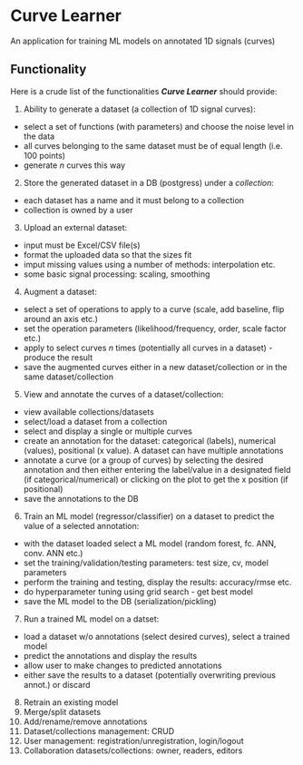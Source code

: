# Curve Learner
An application for training ML models on annotated 1D signals (curves)

## Functionality
Here is a crude list of the functionalities **_Curve Learner_** should provide:
1. Ability to generate a dataset (a collection of 1D signal curves):
  * select a set of functions (with parameters) and choose the noise level in the data
  * all curves belonging to the same dataset must be of equal length (i.e. 100 points)
  * generate *n* curves this way
2. Store the generated dataset in a DB (postgress) under a *collection*:
  * each dataset has a name and it must belong to a collection
  * collection is owned by a user
3. Upload an external dataset:
  * input must be Excel/CSV file(s)
  * format the uploaded data so that the sizes fit
  * imput missing values using a number of methods: interpolation etc.
  * some basic signal processing: scaling, smoothing
4. Augment a dataset:
  * select a set of operations to apply to a curve (scale, add baseline, flip around an axis etc.)
  * set the operation parameters (likelihood/frequency, order, scale factor etc.)
  * apply to select curves *n* times (potentially all curves in a dataset) - produce the result
  * save the augmented curves either in a new dataset/collection or in the same dataset/collection
5. View and annotate the curves of a dataset/collection:
  * view available collections/datasets
  * select/load a dataset from a collection
  * select and display a single or multiple curves
  * create an annotation for the dataset: categorical (labels), numerical (values), positional (x value). A dataset can have multiple annotations
  * annotate a curve (or a group of curves) by selecting the desired annotation and then either entering the label/value in a designated field (if categorical/numerical) or clicking on the plot to get the x position (if positional)
  * save the annotations to the DB
6. Train an ML model (regressor/classifier) on a dataset to predict the value of a selected annotation:
  * with the dataset loaded select a ML model (random forest, fc. ANN, conv. ANN etc.)
  * set the training/validation/testing parameters: test size, cv, model parameters
  * perform the training and testing, display the results: accuracy/rmse etc.
  * do hyperparameter tuning using grid search - get best model
  * save the ML model to the DB (serialization/pickling)
7. Run a trained ML model on a datset:
  * load a dataset w/o annotations (select desired curves), select a trained model
  * predict the annotations and display the results
  * allow user to make changes to predicted annotations
  * either save the results to a dataset (potentially overwriting previous annot.) or discard
8. Retrain an existing model
9. Merge/split datasets
10. Add/rename/remove annotations
11. Dataset/collections management: CRUD
12. User management: registration/unregistration, login/logout
13. Collaboration datasets/collections: owner, readers, editors
